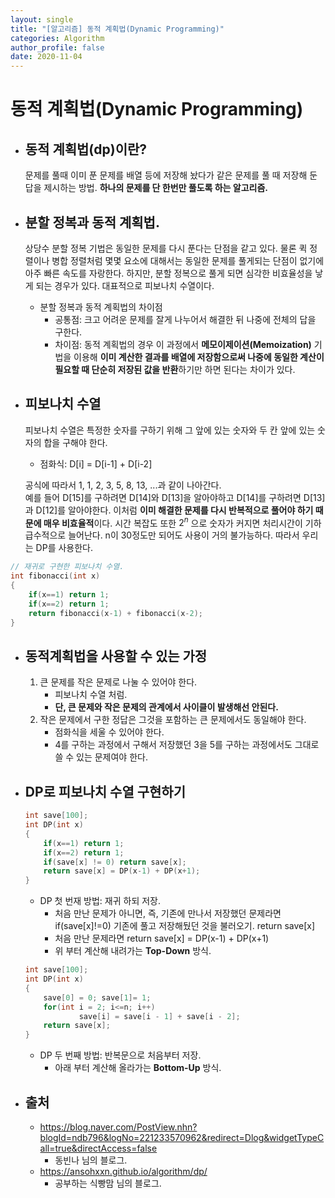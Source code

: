 ```yaml
---
layout: single
title: "[알고리즘] 동적 계획법(Dynamic Programming)"
categories: Algorithm
author_profile: false
date: 2020-11-04
---
```


# 동적 계획법(Dynamic Programming)
- 동적 계획법(dp)이란?  
	- 
	문제를 풀때 이미 푼 문제를 배열 등에 저장해 놨다가 같은 문제를 풀 때 저장해 둔 답을 제시하는 방법.
**하나의 문제를 단 한번만 풀도록 하는 알고리즘.**


- 분할 정복과 동적 계획법.
	-    
	상당수 분할 정복 기법은 동일한 문제를 다시 푼다는 단점을 같고 있다. 
물론 퀵 정렬이나 병합 정렬처럼 몇몇 요소에 대해서는 동일한 문제를 풀게되는 단점이 없기에 아주 빠른 속도를 자랑한다.
하지만, 분할 정복으로 풀게 되면 심각한 비효율성을 낳게 되는 경우가 있다. 대표적으로 피보나치 수열이다.
	- 분할 정복과 동적 계획법의 차이점
		-  공통점: 크고 어려운 문제를 잘게 나누어서 해결한 뒤 나중에 전체의 답을 구한다.
		- 차이점: 동적 계획법의 경우 이 과정에서 **메모이제이션(Memoization)** 기법을 이용해 **이미 계산한 결과를 배열에 저장함으로써 나중에 동일한 계산이 필요할 때 단순히 저장된 값을 반환**하기만 하면 된다는 차이가 있다.


- 피보나치 수열
	- 
	피보나치 수열은 특정한 숫자를 구하기 위해 그 앞에 있는 숫자와 두 칸 앞에 있는 숫자의 합을 구해야 한다.
	
	- 점화식: D[i] = D[i-1] + D[i-2]
	
	공식에 따라서 1, 1, 2, 3, 5, 8, 13, ...과 같이 나아간다.   
	예를 들어 D[15]를 구하려면 D[14]와 D[13]을 알아야하고 D[14]를 구하려면 D[13]과 D[12]를 알아야한다. 이처럼 **이미 해결한 문제를 다시 반복적으로 풀어야 하기 때문에 매우 비효율적**이다.
	시간 복잡도 또한 $2^n$   으로 숫자가 커지면 처리시간이 기하급수적으로 늘어난다. n이 30정도만 되어도 사용이 거의 불가능하다.  따라서 우리는 DP를 사용한다.
```c++
// 재귀로 구현한 피보나치 수열.
int fibonacci(int x)
{
	if(x==1) return 1;
	if(x==2) return 1;
	return fibonacci(x-1) + fibonacci(x-2);
}
```

	
- 동적계획법을 사용할 수 있는 가정
	- 
	 1. 큰 문제를 작은 문제로 나눌 수 있어야 한다.
		- 피보나치 수열 처럼.
		- **단, 큰 문제와 작은 문제의 관계에서 사이클이 발생해선 안된다.**
	 2. 작은 문제에서 구한 정답은 그것을 포함하는 큰 문제에서도 동일해야 한다.
		 - 점화식을 세울 수 있어야 한다.
		 - 4를 구하는 과정에서 구해서 저장했던 3을 5를 구하는 과정에서도 그대로 쓸 수 있는 문제여야 한다.

- DP로 피보나치 수열 구현하기
	- 

    ```c++
    int save[100];
    int DP(int x)
    {
	    if(x==1) return 1;
	    if(x==2) return 1;
	    if(save[x] != 0) return save[x];
	    return save[x] = DP(x-1) + DP(x+1);
    }
    ```
    - DP 첫 번재 방법: 재귀 하되 저장.
	    -  처음 만난 문제가 아니면, 즉, 기존에 만나서 저장했던 문제라면 if(save[x]!=0) 기존에 풀고 저장해뒀던 것을 불러오기. return save[x]
	    -  처음 만난 문제라면 return save[x] = DP(x-1) + DP(x+1)
	    -  위 부터 계산해 내려가는 **Top-Down** 방식.
	  
	 ```c++
	 int save[100];
	 int DP(int x)
	 {
		 save[0] = 0; save[1]= 1;
		 for(int i = 2; i<=n; i++)
				 save[i] = save[i - 1] + save[i - 2];
		 return save[x];
	 }
	```
	- DP 두 번째 방법: 반복문으로 처음부터 저장.
		- 아래 부터 계산해 올라가는 **Bottom-Up** 방식.

- 출처
	- 
	- https://blog.naver.com/PostView.nhn?blogId=ndb796&logNo=221233570962&redirect=Dlog&widgetTypeCall=true&directAccess=false
		- 동빈나 님의 블로그.
	- https://ansohxxn.github.io/algorithm/dp/
		- 공부하는 식빵맘 님의 블로그.
